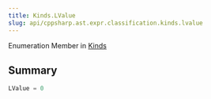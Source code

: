 ```yaml
---
title: Kinds.LValue
slug: api/cppsharp.ast.expr.classification.kinds.lvalue
---
```

Enumeration Member in [Kinds](/api/cppsharp/ast/expr/classification/kinds)

## Summary



```csharp
LValue = 0
```

